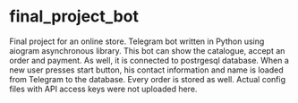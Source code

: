 # final_project_bot
Final project for an online store. 
Telegram bot written in Python using aiogram asynchronous library. 
This bot can show the catalogue, accept an order and payment. 
As well, it is connected to postrgesql database. When a new user presses start button, his contact information and name is loaded from Telegram to the database. Every order is stored as well.
Actual config files with API access keys were not uploaded here.
